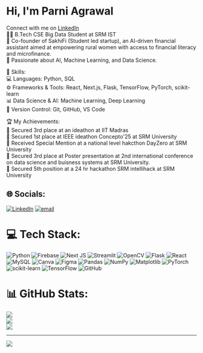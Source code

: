 # Hi, I'm Parni Agrawal
Connect with me on [LinkedIn](https://www.linkedin.com/in/parni-agrawal)<br/>
👨‍💻  B.Tech CSE Big Data Student at SRM IST<br/>
🌱 Co-founder of SakhiFi (Student led startup), an AI-driven financial assistant aimed at empowering rural women with access to financial literacy and microfinance.<br/>
🧠 Passionate about AI, Machine Learning, and Data Science.<br/>

🔧 Skills:<br/>
💻 Languages: Python, SQL<br/>
⚙️ Frameworks & Tools: React, Next.js, Flask, TensorFlow, PyTorch, scikit-learn<br/>
📊 Data Science & AI: Machine Learning, Deep Learning<br/>
🔄 Version Control: Git, GitHub, VS Code<br/>

🏆 My Achievements:<br/>
🏅 Secured 3rd place at an ideathon at IIT Madras<br/>
🥉 Secured 1st place at IEEE ideathon Concepto'25 at SRM University<br/>
🎯 Received Special Mention at a national level hakcthon DayZero at SRM University<br/>
🏅 Secured 3rd place at Poster presentation at 2nd international conference on data science and buisness systems at SRM University.<br/>
🥉 Secured 5th position at a 24 hr hackathon SRM intellihack at SRM University<br/>

## 🌐 Socials:
[![LinkedIn](https://img.shields.io/badge/LinkedIn-%230077B5.svg?logo=linkedin&logoColor=white)](https://www.linkedin.com/in/parni-agrawal) [![email](https://img.shields.io/badge/Email-D14836?logo=gmail&logoColor=white)](mailto:pa4904@srmist.edu.in) 

# 💻 Tech Stack:
![Python](https://img.shields.io/badge/python-3670A0?style=for-the-badge&logo=python&logoColor=ffdd54) ![Firebase](https://img.shields.io/badge/firebase-%23039BE5.svg?style=for-the-badge&logo=firebase) ![Next JS](https://img.shields.io/badge/Next-black?style=for-the-badge&logo=next.js&logoColor=white) ![Streamlit](https://img.shields.io/badge/Streamlit-%23FE4B4B.svg?style=for-the-badge&logo=streamlit&logoColor=white) ![OpenCV](https://img.shields.io/badge/opencv-%23white.svg?style=for-the-badge&logo=opencv&logoColor=white) ![Flask](https://img.shields.io/badge/flask-%23000.svg?style=for-the-badge&logo=flask&logoColor=white) ![React](https://img.shields.io/badge/react-%2320232a.svg?style=for-the-badge&logo=react&logoColor=%2361DAFB) ![MySQL](https://img.shields.io/badge/mysql-4479A1.svg?style=for-the-badge&logo=mysql&logoColor=white) ![Canva](https://img.shields.io/badge/Canva-%2300C4CC.svg?style=for-the-badge&logo=Canva&logoColor=white) ![Figma](https://img.shields.io/badge/figma-%23F24E1E.svg?style=for-the-badge&logo=figma&logoColor=white) ![Pandas](https://img.shields.io/badge/pandas-%23150458.svg?style=for-the-badge&logo=pandas&logoColor=white) ![NumPy](https://img.shields.io/badge/numpy-%23013243.svg?style=for-the-badge&logo=numpy&logoColor=white) ![Matplotlib](https://img.shields.io/badge/Matplotlib-%23ffffff.svg?style=for-the-badge&logo=Matplotlib&logoColor=black) ![PyTorch](https://img.shields.io/badge/PyTorch-%23EE4C2C.svg?style=for-the-badge&logo=PyTorch&logoColor=white) ![scikit-learn](https://img.shields.io/badge/scikit--learn-%23F7931E.svg?style=for-the-badge&logo=scikit-learn&logoColor=white) ![TensorFlow](https://img.shields.io/badge/TensorFlow-%23FF6F00.svg?style=for-the-badge&logo=TensorFlow&logoColor=white) ![GitHub](https://img.shields.io/badge/github-%23121011.svg?style=for-the-badge&logo=github&logoColor=white)
# 📊 GitHub Stats:
![](https://github-readme-stats.vercel.app/api?username=parniagrawal_&theme=radical&hide_border=false&include_all_commits=false&count_private=false)<br/>
![](https://nirzak-streak-stats.vercel.app/?user=parniagrawal_&theme=radical&hide_border=false)<br/>
![](https://github-readme-stats.vercel.app/api/top-langs/?username=parniagrawal_&theme=radical&hide_border=false&include_all_commits=false&count_private=false&layout=compact)

---
[![](https://visitcount.itsvg.in/api?id=parniagrawal_&icon=0&color=0)](https://visitcount.itsvg.in)

<!-- Proudly created with GPRM ( https://gprm.itsvg.in ) -->
